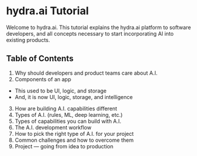 # hydra.ai Tutorial
Welcome to hydra.ai. This tutorial explains the hydra.ai platform to software developers, and all concepts necessary to start incorporating AI into existing products.

## Table of Contents

1. Why should developers and product teams care about A.I.
2. Components of an app
  - This used to be UI, logic, and storage
  - And, it is now UI, logic, storage, and intelligence
3. How are building A.I. capabilities different
4. Types of A.I. (rules, ML, deep learning, etc.)
5. Types of capabilities you can build with A.I.
6. The A.I. development workflow
7. How to pick the right type of A.I. for your project
8. Common challenges and how to overcome them
9. Project — going from idea to production
